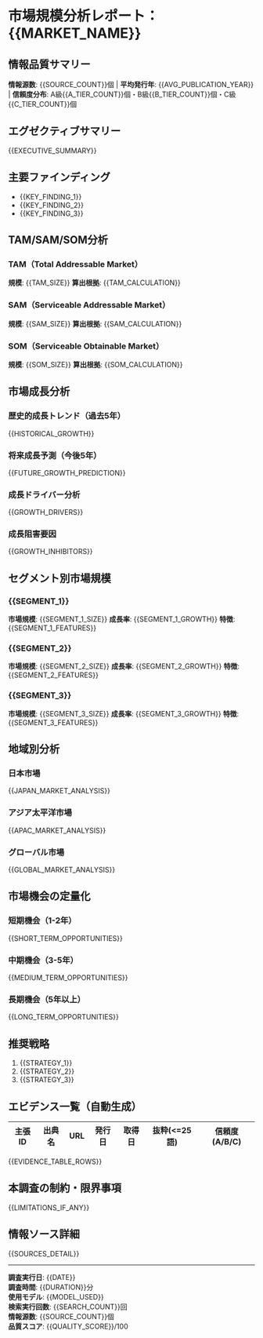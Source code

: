 # 市場規模分析レポート：{{MARKET_NAME}}

## 情報品質サマリー
**情報源数**: {{SOURCE_COUNT}}個 | **平均発行年**: {{AVG_PUBLICATION_YEAR}} | **信頼度分布**: A級{{A_TIER_COUNT}}個・B級{{B_TIER_COUNT}}個・C級{{C_TIER_COUNT}}個

## エグゼクティブサマリー
{{EXECUTIVE_SUMMARY}}

## 主要ファインディング
- {{KEY_FINDING_1}}
- {{KEY_FINDING_2}}
- {{KEY_FINDING_3}}

## TAM/SAM/SOM分析
### TAM（Total Addressable Market）
**規模**: {{TAM_SIZE}}
**算出根拠**: {{TAM_CALCULATION}}

### SAM（Serviceable Addressable Market）  
**規模**: {{SAM_SIZE}}
**算出根拠**: {{SAM_CALCULATION}}

### SOM（Serviceable Obtainable Market）
**規模**: {{SOM_SIZE}}
**算出根拠**: {{SOM_CALCULATION}}

## 市場成長分析
### 歴史的成長トレンド（過去5年）
{{HISTORICAL_GROWTH}}

### 将来成長予測（今後5年）
{{FUTURE_GROWTH_PREDICTION}}

### 成長ドライバー分析
{{GROWTH_DRIVERS}}

### 成長阻害要因
{{GROWTH_INHIBITORS}}

## セグメント別市場規模
### {{SEGMENT_1}}
**市場規模**: {{SEGMENT_1_SIZE}}
**成長率**: {{SEGMENT_1_GROWTH}}
**特徴**: {{SEGMENT_1_FEATURES}}

### {{SEGMENT_2}}
**市場規模**: {{SEGMENT_2_SIZE}}
**成長率**: {{SEGMENT_2_GROWTH}}
**特徴**: {{SEGMENT_2_FEATURES}}

### {{SEGMENT_3}}
**市場規模**: {{SEGMENT_3_SIZE}}
**成長率**: {{SEGMENT_3_GROWTH}}
**特徴**: {{SEGMENT_3_FEATURES}}

## 地域別分析
### 日本市場
{{JAPAN_MARKET_ANALYSIS}}

### アジア太平洋市場
{{APAC_MARKET_ANALYSIS}}

### グローバル市場
{{GLOBAL_MARKET_ANALYSIS}}

## 市場機会の定量化
### 短期機会（1-2年）
{{SHORT_TERM_OPPORTUNITIES}}

### 中期機会（3-5年）
{{MEDIUM_TERM_OPPORTUNITIES}}

### 長期機会（5年以上）
{{LONG_TERM_OPPORTUNITIES}}

## 推奨戦略
1. {{STRATEGY_1}}
2. {{STRATEGY_2}}
3. {{STRATEGY_3}}

## エビデンス一覧（自動生成）
| 主張ID | 出典名 | URL | 発行日 | 取得日 | 抜粋(<=25語) | 信頼度(A/B/C) |
|-------|--------|-----|-------|-------|---------------|---------------|
{{EVIDENCE_TABLE_ROWS}}

## 本調査の制約・限界事項
{{LIMITATIONS_IF_ANY}}

## 情報ソース詳細
{{SOURCES_DETAIL}}

---
**調査実行日**: {{DATE}}  
**調査時間**: {{DURATION}}分  
**使用モデル**: {{MODEL_USED}}  
**検索実行回数**: {{SEARCH_COUNT}}回  
**情報源数**: {{SOURCE_COUNT}}個  
**品質スコア**: {{QUALITY_SCORE}}/100
